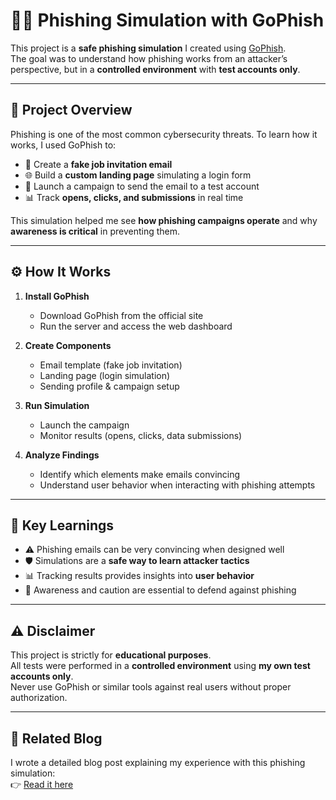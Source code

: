 # 🕵️‍♂️ Phishing Simulation with GoPhish  

This project is a **safe phishing simulation** I created using [GoPhish](https://getgophish.com/).  
The goal was to understand how phishing works from an attacker’s perspective, but in a **controlled environment** with **test accounts only**.  

---

## 📖 Project Overview  

Phishing is one of the most common cybersecurity threats. To learn how it works, I used GoPhish to:  
- 📧 Create a **fake job invitation email**  
- 🌐 Build a **custom landing page** simulating a login form  
- 🚀 Launch a campaign to send the email to a test account  
- 📊 Track **opens, clicks, and submissions** in real time  

This simulation helped me see **how phishing campaigns operate** and why **awareness is critical** in preventing them.  

---

## ⚙️ How It Works  

1. **Install GoPhish**  
   - Download GoPhish from the official site  
   - Run the server and access the web dashboard  

2. **Create Components**  
   - Email template (fake job invitation)  
   - Landing page (login simulation)  
   - Sending profile & campaign setup  

3. **Run Simulation**  
   - Launch the campaign  
   - Monitor results (opens, clicks, data submissions)  

4. **Analyze Findings**  
   - Identify which elements make emails convincing  
   - Understand user behavior when interacting with phishing attempts  

---

## 📝 Key Learnings  

- ⚠️ Phishing emails can be very convincing when designed well  
- 🛡️ Simulations are a **safe way to learn attacker tactics**  
- 📊 Tracking results provides insights into **user behavior**  
- 🔑 Awareness and caution are essential to defend against phishing  

---

## ⚠️ Disclaimer  

This project is strictly for **educational purposes**.  
All tests were performed in a **controlled environment** using **my own test accounts only**.  
Never use GoPhish or similar tools against real users without proper authorization.  

---

## 🔗 Related Blog  

I wrote a detailed blog post explaining my experience with this phishing simulation:  
👉 [Read it here]((https://medium.com/@abhiramlaha2015/one-click-away-lessons-from-my-gophish-experiment-a1720809c2e4))  
